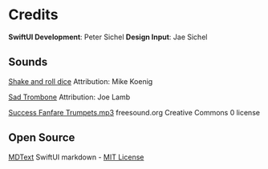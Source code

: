 # Credits

**SwiftUI Development**:  Peter Sichel
**Design Input**:  Jae Sichel

## Sounds

[Shake and roll dice](http://soundbible.com/182-Shake-And-Roll-Dice.html)
Attribution: Mike Koenig

[Sad Trombone](http://soundbible.com/1830-Sad-Trombone.html)
Attribution: Joe Lamb

[Success Fanfare Trumpets.mp3](https://freesound.org/people/FunWithSound/sounds/456966/)
freesound.org Creative Commons 0 license

## Open Source

[MDText](https://github.com/Lambdo-Labs/MDText) SwiftUI markdown - [MIT License](https://opensource.org/licenses/MIT)

